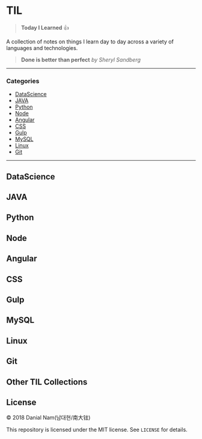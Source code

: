 # TIL

> **Today I Learned** :+1:

A collection of notes on things I learn day to day across a
variety of languages and technologies.



> **Done is better than perfect**
_by Sheryl Sandberg_
---

### Categories

* [DataScience](#datascience)
* [JAVA](#java)
* [Python](#python)
* [Node](#node)
* [Angular](#angular)
* [CSS](#css)
* [Gulp](#gulp)
* [MySQL](#mysql)
* [Linux](#linux)
* [Git](#git)

---

## DataScience

## JAVA

## Python

## Node

## Angular

## CSS

## Gulp

## MySQL

## Linux

## Git

## Other TIL Collections


## License

&copy; 2018 Danial Nam(남대현/南大铉)

This repository is licensed under the MIT license. See `LICENSE` for
details.
